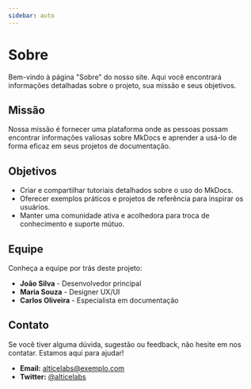 ```yaml
---
sidebar: auto
---
```


# Sobre

Bem-vindo à página "Sobre" do nosso site. Aqui você encontrará informações detalhadas sobre o projeto, sua missão e seus objetivos.

## Missão

Nossa missão é fornecer uma plataforma onde as pessoas possam encontrar informações valiosas sobre MkDocs e aprender a usá-lo de forma eficaz em seus projetos de documentação.

## Objetivos

- Criar e compartilhar tutoriais detalhados sobre o uso do MkDocs.
- Oferecer exemplos práticos e projetos de referência para inspirar os usuários.
- Manter uma comunidade ativa e acolhedora para troca de conhecimento e suporte mútuo.

## Equipe

Conheça a equipe por trás deste projeto:

- **João Silva** - Desenvolvedor principal
- **Maria Souza** - Designer UX/UI
- **Carlos Oliveira** - Especialista em documentação

## Contato

Se você tiver alguma dúvida, sugestão ou feedback, não hesite em nos contatar. Estamos aqui para ajudar!

- **Email:** [alticelabs@exemplo.com](mailto:contato@exemplo.com)
- **Twitter:** [@alticelabs](https://twitter.com/exemplo)
